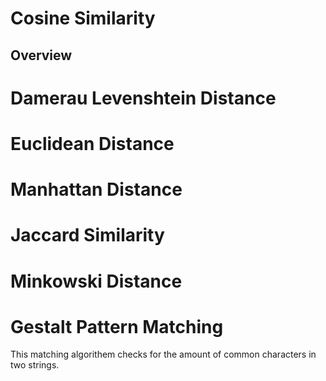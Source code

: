 
# Cosine Similarity
## Overview

## 

# Damerau Levenshtein Distance


# Euclidean Distance


# Manhattan Distance


# Jaccard Similarity

# Minkowski Distance

# Gestalt Pattern Matching
This matching algorithem checks for the amount of common characters in two strings.
